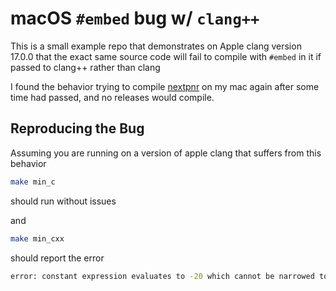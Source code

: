 # macOS `#embed` bug w/ `clang++`
This is a small example repo that demonstrates on Apple clang version 17.0.0 that the exact same source code will fail to compile with `#embed` in it if passed to clang++ rather than clang

I found the behavior trying to compile [nextpnr](https://github.com/YosysHQ/nextpnr) on my mac again after some time had passed, and no releases would compile.

## Reproducing the Bug
Assuming you are running on a version of apple clang that suffers from this behavior

```bash
make min_c
```

should run without issues

and 
```bash
make min_cxx
```
should report the error
```bash
error: constant expression evaluates to -20 which cannot be narrowed to type 'uint8_t' (aka 'unsigned char') [-Wc++11-narrowing]
```
